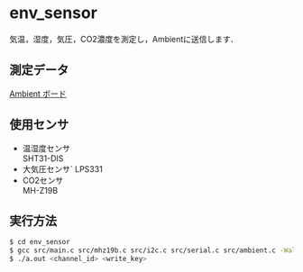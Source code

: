 # env_sensor

気温，湿度，気圧，CO2濃度を測定し，Ambientに送信します．

## 測定データ

[Ambient ボード](https://ambidata.io/bd/board.html?id=17173)

## 使用センサ
- 温湿度センサ\
  SHT31-DIS
- 大気圧センサ\`
  LPS331
- CO2センサ\
  MH-Z19B

## 実行方法

```sh
$ cd env_sensor
$ gcc src/main.c src/mhz19b.c src/i2c.c src/serial.c src/ambient.c -Wall
$ ./a.out <channel_id> <write_key>
```



